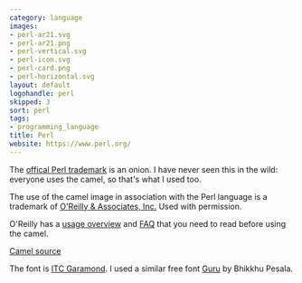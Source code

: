 ```yaml
---
category: language
images:
- perl-ar21.svg
- perl-ar21.png
- perl-vertical.svg
- perl-icon.svg
- perl-card.png
- perl-horizontal.svg
layout: default
logohandle: perl
skipped: 3
sort: perl
tags:
- programming_language
title: Perl
website: https://www.perl.org/
---
```


The [offical Perl trademark](http://www.perlfoundation.org/perl_trademark) is an onion.  I have never seen this in the wild: everyone uses the camel, so that's what I used too.

The use of the camel image in association with the Perl language is a trademark of [O'Reilly & Associates, Inc.](http://www.oreilly.com/) Used with permission.

O'Reilly has a [usage overview](http://onlamp.com/pub/a/oreilly/perl/usage/) and [FAQ](http://www.oreillynet.com/lpt/a/3157) that you need to read before using the camel.

[Camel source](https://github.com/dnmfarrell/Perl-Icons)

The font is [ITC Garamond](http://www.myfonts.com/fonts/itc/garamond/lit/?refby=vectorlogozone).  I used a similar free font [Guru](http://www.softerviews.org/Fonts.html) by Bhikkhu Pesala.
